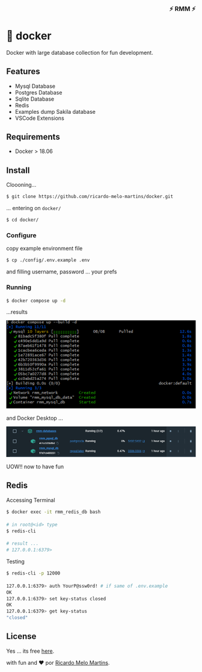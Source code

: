 <div align="right">

### ⚡ RMM ⚡

</div>

# 🐳 docker

Docker with large database collection for fun development.

## Features

- Mysql Database  
- Postgres Database
- Sqlite Database
- Redis
- Examples dump Sakila database
- VSCode Extensions


## Requirements

- Docker > 18.06

## Install 

Cloooning...

```bash
$ git clone https://github.com/ricardo-melo-martins/docker.git
```

... entering on `docker/` 

```bash
$ cd docker/
```


### Configure

copy example environment file 

```bash
$ cp ./config/.env.example .env

```

and filling username, password ... your prefs


### Running

```bash
$ docker compose up -d
```

...results

![docker up](docs/images/docker-up.png)

and Docker Desktop ...

![containers](docs/images/docker-containers.png)

UOW!! now to have fun


## Redis 

Accessing Terminal 

```bash
$ docker exec -it rmm_redis_db bash

# in root@<id> type
$ redis-cli

# result ...
# 127.0.0.1:6379>
```

Testing

```bash
$ redis-cli -p 12000

127.0.0.1:6379> auth YourP@ssw0rd! # if same of .env.example
OK
127.0.0.1:6379> set key-status closed
OK
127.0.0.1:6379> get key-status
"closed"


```

## License

Yes ... its free [here](LICENSE).

with fun and :heart: por [Ricardo Melo Martins](https://github.com/ricardo-melo-martins).